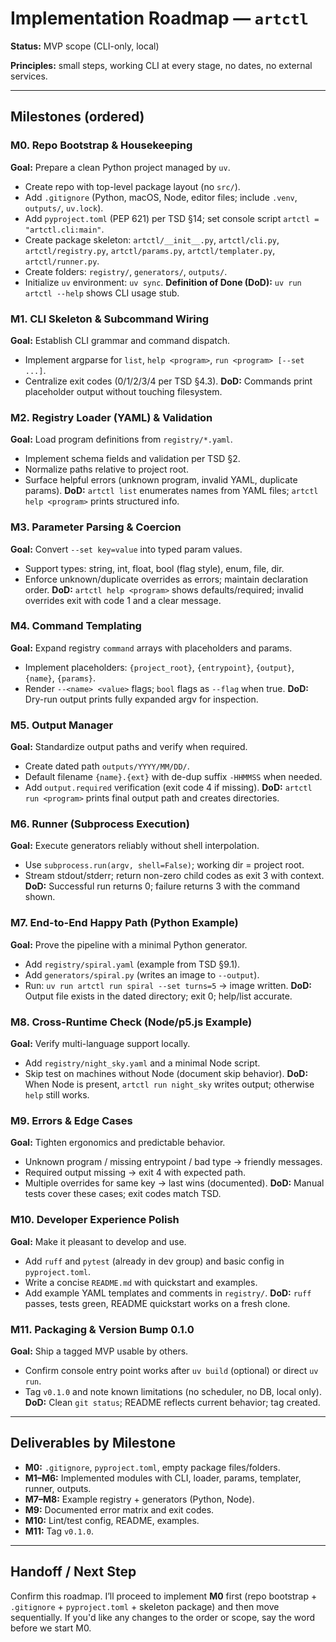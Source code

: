 

# Implementation Roadmap — `artctl`

**Status:** MVP scope (CLI-only, local)

**Principles:** small steps, working CLI at every stage, no dates, no external services.

---

## Milestones (ordered)

### M0. Repo Bootstrap & Housekeeping
**Goal:** Prepare a clean Python project managed by `uv`.
- Create repo with top-level package layout (no `src/`).
- Add `.gitignore` (Python, macOS, Node, editor files; include `.venv`, `outputs/`, `uv.lock`).
- Add `pyproject.toml` (PEP 621) per TSD §14; set console script `artctl = "artctl.cli:main"`.
- Create package skeleton: `artctl/__init__.py`, `artctl/cli.py`, `artctl/registry.py`, `artctl/params.py`, `artctl/templater.py`, `artctl/runner.py`.
- Create folders: `registry/`, `generators/`, `outputs/`.
- Initialize `uv` environment: `uv sync`.
**Definition of Done (DoD):** `uv run artctl --help` shows CLI usage stub.

### M1. CLI Skeleton & Subcommand Wiring
**Goal:** Establish CLI grammar and command dispatch.
- Implement argparse for `list`, `help <program>`, `run <program> [--set ...]`.
- Centralize exit codes (0/1/2/3/4 per TSD §4.3).
**DoD:** Commands print placeholder output without touching filesystem.

### M2. Registry Loader (YAML) & Validation
**Goal:** Load program definitions from `registry/*.yaml`.
- Implement schema fields and validation per TSD §2.
- Normalize paths relative to project root.
- Surface helpful errors (unknown program, invalid YAML, duplicate params).
**DoD:** `artctl list` enumerates names from YAML files; `artctl help <program>` prints structured info.

### M3. Parameter Parsing & Coercion
**Goal:** Convert `--set key=value` into typed param values.
- Support types: string, int, float, bool (flag style), enum, file, dir.
- Enforce unknown/duplicate overrides as errors; maintain declaration order.
**DoD:** `artctl help <program>` shows defaults/required; invalid overrides exit with code 1 and a clear message.

### M4. Command Templating
**Goal:** Expand registry `command` arrays with placeholders and params.
- Implement placeholders: `{project_root}`, `{entrypoint}`, `{output}`, `{name}`, `{params}`.
- Render `--<name> <value>` flags; `bool` flags as `--flag` when true.
**DoD:** Dry-run output prints fully expanded argv for inspection.

### M5. Output Manager
**Goal:** Standardize output paths and verify when required.
- Create dated path `outputs/YYYY/MM/DD/`.
- Default filename `{name}.{ext}` with de-dup suffix `-HHMMSS` when needed.
- Add `output.required` verification (exit code 4 if missing).
**DoD:** `artctl run <program>` prints final output path and creates directories.

### M6. Runner (Subprocess Execution)
**Goal:** Execute generators reliably without shell interpolation.
- Use `subprocess.run(argv, shell=False)`; working dir = project root.
- Stream stdout/stderr; return non-zero child codes as exit 3 with context.
**DoD:** Successful run returns 0; failure returns 3 with the command shown.

### M7. End-to-End Happy Path (Python Example)
**Goal:** Prove the pipeline with a minimal Python generator.
- Add `registry/spiral.yaml` (example from TSD §9.1).
- Add `generators/spiral.py` (writes an image to `--output`).
- Run: `uv run artctl run spiral --set turns=5` → image written.
**DoD:** Output file exists in the dated directory; exit 0; help/list accurate.

### M8. Cross-Runtime Check (Node/p5.js Example)
**Goal:** Verify multi-language support locally.
- Add `registry/night_sky.yaml` and a minimal Node script.
- Skip test on machines without Node (document skip behavior).
**DoD:** When Node is present, `artctl run night_sky` writes output; otherwise `help` still works.

### M9. Errors & Edge Cases
**Goal:** Tighten ergonomics and predictable behavior.
- Unknown program / missing entrypoint / bad type → friendly messages.
- Required output missing → exit 4 with expected path.
- Multiple overrides for same key → last wins (documented).
**DoD:** Manual tests cover these cases; exit codes match TSD.

### M10. Developer Experience Polish
**Goal:** Make it pleasant to develop and use.
- Add `ruff` and `pytest` (already in dev group) and basic config in `pyproject.toml`.
- Write a concise `README.md` with quickstart and examples.
- Add example YAML templates and comments in `registry/`.
**DoD:** `ruff` passes, tests green, README quickstart works on a fresh clone.

### M11. Packaging & Version Bump 0.1.0
**Goal:** Ship a tagged MVP usable by others.
- Confirm console entry point works after `uv build` (optional) or direct `uv run`.
- Tag `v0.1.0` and note known limitations (no scheduler, no DB, local only).
**DoD:** Clean `git status`; README reflects current behavior; tag created.

---

## Deliverables by Milestone
- **M0:** `.gitignore`, `pyproject.toml`, empty package files/folders.
- **M1–M6:** Implemented modules with CLI, loader, params, templater, runner, outputs.
- **M7–M8:** Example registry + generators (Python, Node).
- **M9:** Documented error matrix and exit codes.
- **M10:** Lint/test config, README, examples.
- **M11:** Tag `v0.1.0`.

---

## Handoff / Next Step
Confirm this roadmap. I’ll proceed to implement **M0** first (repo bootstrap + `.gitignore` + `pyproject.toml` + skeleton package) and then move sequentially. If you'd like any changes to the order or scope, say the word before we start M0.